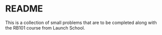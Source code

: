 # README #
This is a collection of small problems that are to be completed along with the RB101 course from Launch School.